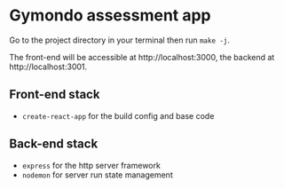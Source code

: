 # Gymondo assessment app

Go to the project directory in your terminal then run `make -j`.

The front-end will be accessible at http://localhost:3000, the backend at http://localhost:3001.

## Front-end stack

- `create-react-app` for the build config and base code

## Back-end stack

- `express` for the http server framework
- `nodemon` for server run state management
